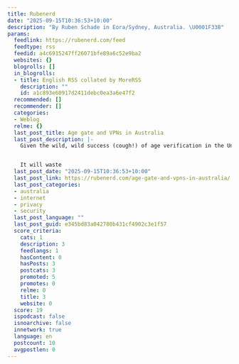 ```yaml
---
title: Rubenerd
date: "2025-09-15T10:36:53+10:00"
description: "By Ruben Schade in Eora/Sydney, Australia. \U0001F33B"
params:
  feedlink: https://rubenerd.com/feed
  feedtype: rss
  feedid: a4c6915247ff26071bfe89a6c52e9ba2
  websites: {}
  blogrolls: []
  in_blogrolls:
  - title: English RSS collated by MoreRSS
    description: ""
    id: a1c893e60917d2411debc0ea3a6e47f2
  recommended: []
  recommender: []
  categories:
  - Weblog
  relme: {}
  last_post_title: Age gate and VPNs in Australia
  last_post_description: |-
    Given the wild, wild success (cough!) of age verification in the United Kingdom, the Australian government has decided to charge ahead with a similar scheme. We all know the outcomes:


    It will waste
  last_post_date: "2025-09-15T10:36:53+10:00"
  last_post_link: https://rubenerd.com/age-gate-and-vpns-in-australia/
  last_post_categories:
  - australia
  - internet
  - privacy
  - security
  last_post_language: ""
  last_post_guid: e345bd83a042780b431cf4902c3e1f57
  score_criteria:
    cats: 1
    description: 3
    feedlangs: 1
    hasContent: 0
    hasPosts: 3
    postcats: 3
    promoted: 5
    promotes: 0
    relme: 0
    title: 3
    website: 0
  score: 19
  ispodcast: false
  isnoarchive: false
  innetwork: true
  language: en
  postcount: 10
  avgpostlen: 0
---
```

